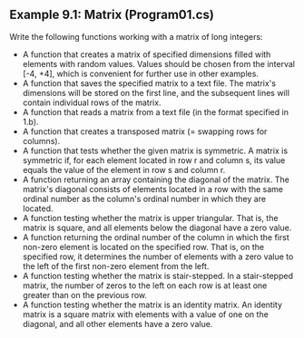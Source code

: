## Example 9.1: Matrix (Program01.cs)

Write the following functions working with a matrix of long integers:
* A function that creates a matrix of specified dimensions filled with elements with random values. Values should be chosen from the interval [-4, +4], which is convenient for further use in other examples.
* A function that saves the specified matrix to a text file. The matrix's dimensions will be stored on the first line, and the subsequent lines will contain individual rows of the matrix.
* A function that reads a matrix from a text file (in the format specified in 1.b).
* A function that creates a transposed matrix (= swapping rows for columns).
* A function that tests whether the given matrix is symmetric. A matrix is symmetric if, for each element located in row r and column s, its value equals the value of the element in row s and column r.
* A function returning an array containing the diagonal of the matrix. The matrix's diagonal consists of elements located in a row with the same ordinal number as the column's ordinal number in which they are located.
* A function testing whether the matrix is upper triangular. That is, the matrix is square, and all elements below the diagonal have a zero value.
* A function returning the ordinal number of the column in which the first non-zero element is located on the specified row. That is, on the specified row, it determines the number of elements with a zero value to the left of the first non-zero element from the left.
* A function testing whether the matrix is stair-stepped. In a stair-stepped matrix, the number of zeros to the left on each row is at least one greater than on the previous row.
* A function testing whether the matrix is an identity matrix. An identity matrix is a square matrix with elements with a value of one on the diagonal, and all other elements have a zero value.

